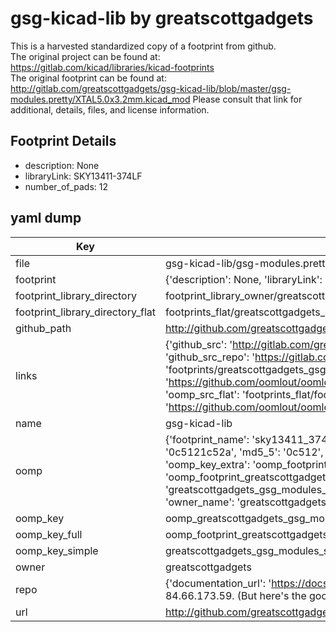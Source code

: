 # gsg-kicad-lib by greatscottgadgets  
This is a harvested standardized copy of a footprint from github.  
The original project can be found at:  
https://gitlab.com/kicad/libraries/kicad-footprints  
The original footprint can be found at:
http://gitlab.com/greatscottgadgets/gsg-kicad-lib/blob/master/gsg-modules.pretty/XTAL5.0x3.2mm.kicad_mod
Please consult that link for additional, details, files, and license information.  
## Footprint Details
* description: None  
* libraryLink: SKY13411-374LF  
* number_of_pads: 12  
## yaml dump  
| Key | Value |  
| --- | --- |  
| file | gsg-kicad-lib/gsg-modules.pretty/SKY13411-374LF.kicad_mod |  
| footprint | {'description': None, 'libraryLink': 'SKY13411-374LF', 'number_of_pads': 12} |  
| footprint_library_directory | footprint_library_owner/greatscottgadgets_gsg-kicad-lib |  
| footprint_library_directory_flat | footprints_flat/greatscottgadgets_gsg_modules_sky13411_374lf/working |  
| github_path | http://github.com/greatscottgadgets/gsg-kicad-lib/blob/master/gsg-modules.pretty/SKY13411-374LF.kicad_mod |  
| links | {'github_src': 'http://gitlab.com/greatscottgadgets/gsg-kicad-lib/blob/master/gsg-modules.pretty/XTAL5.0x3.2mm.kicad_mod', 'github_src_repo': 'https://gitlab.com/kicad/libraries/kicad-footprints', 'oomp_bot': 'footprints/greatscottgadgets_gsg_modules_sky13411_374lf/working', 'oomp_bot_github': 'https://github.com/oomlout/oomlout_oomp_footprint_bot/tree/main/footprints/greatscottgadgets_gsg_modules_sky13411_374lf/working', 'oomp_src_flat': 'footprints_flat/footprints_flat/greatscottgadgets_gsg_modules_sky13411_374lf/working', 'oomp_src_flat_github': 'https://github.com/oomlout/oomlout_oomp_footprint_src/tree/main/footprints_flat/greatscottgadgets_gsg_modules_sky13411_374lf/working'} |  
| name | gsg-kicad-lib |  
| oomp | {'footprint_name': 'sky13411_374lf', 'library_name': 'gsg_modules', 'md5': '0c5121c52a2c4c4d2025a1baa035befc', 'md5_10': '0c5121c52a', 'md5_5': '0c512', 'md5_6': '0c5121', 'oomp_key': 'oomp_greatscottgadgets_gsg_modules_sky13411_374lf', 'oomp_key_extra': 'oomp_footprint_greatscottgadgets_gsg_modules_sky13411_374lf', 'oomp_key_full': 'oomp_footprint_greatscottgadgets_gsg_modules_sky13411_374lf_0c5121', 'oomp_key_simple': 'greatscottgadgets_gsg_modules_sky13411_374lf', 'original_filename': 'gsg-kicad-lib/gsg-modules.pretty/SKY13411-374LF.kicad_mod', 'owner_name': 'greatscottgadgets'} |  
| oomp_key | oomp_greatscottgadgets_gsg_modules_sky13411_374lf |  
| oomp_key_full | oomp_footprint_greatscottgadgets_gsg_modules_sky13411_374lf |  
| oomp_key_simple | greatscottgadgets_gsg_modules_sky13411_374lf |  
| owner | greatscottgadgets |  
| repo | {'documentation_url': 'https://docs.github.com/rest/overview/resources-in-the-rest-api#rate-limiting', 'message': "API rate limit exceeded for 84.66.173.59. (But here's the good news: Authenticated requests get a higher rate limit. Check out the documentation for more details.)"} |  
| url | http://github.com/greatscottgadgets/gsg-kicad-lib |  

